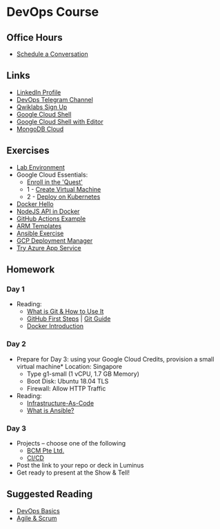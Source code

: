 # DevOps Course

## Office Hours

* [Schedule a Conversation](https://calendly.com/uli-nus/devops-office-hours)

## Links

* [LinkedIn Profile](https://www.linkedin.com/in/uhitzel/)
* [DevOps Telegram Channel](https://t.me/devopsupdates)
* [Qwiklabs Sign Up](https://bit.ly/free-qwiklabs2020)
* [Google Cloud Shell](https://console.cloud.google.com/home/dashboard?cloudshell=true)
* [Google Cloud Shell with Editor](https://ssh.cloud.google.com/cloudshell/editor?hl=en_GB&fromcloudshell=true)
* [MongoDB Cloud](https://www.mongodb.com/cloud/atlas/lp/try2)


## Exercises

* [Lab Environment](https://labs.xwaay.net/)
* Google Cloud Essentials:
    * [Enroll in the 'Quest'](https://google.qwiklabs.com/quests/23)
    * 1 - [Create Virtual Machine](https://google.qwiklabs.com/focuses/3563?parent=catalog)
    * 2 - [Deploy on Kubernetes](https://google.qwiklabs.com/focuses/878?parent=catalog)
* [Docker Hello](https://github.com/u1i/docker-hello)
* [NodeJS API in Docker](https://github.com/u1i/nodejs-api)
* [GitHub Actions Example](https://github.com/u1i/ghactions-test)
* [ARM Templates](https://github.com/u1i/azure-arm
)
* [Ansible Exercise](https://github.com/u1i/ansible-exercise)
* [GCP Deployment Manager](https://google.qwiklabs.com/focuses/863?parent=catalog)
* [Try Azure App Service](https://azure.microsoft.com/en-us/try/app-service/)

## Homework

### Day 1

* Reading:
    * [What is Git & How to Use It](https://www.freecodecamp.org/news/what-is-git-and-how-to-use-it-c341b049ae61/)
    * [GitHub First Steps](https://guides.github.com/activities/hello-world/) | [Git Guide](https://rogerdudler.github.io/git-guide/)
    * [Docker Introduction](https://medium.com/zero-equals-false/docker-introduction-what-you-need-to-know-to-start-creating-containers-8ffaf064930a)

### Day 2

* Prepare for Day 3: using your Google Cloud Credits, provision a small virtual machine* Location: Singapore
    * Type g1-small (1 vCPU, 1.7 GB Memory)
    * Boot Disk: Ubuntu 18.04 TLS
    * Firewall: Allow HTTP Traffic
* Reading:
    * [Infrastructure-As-Code](https://medium.com/@FedakV/infrastructure-as-code-devops-principle-meaning-benefits-use-cases-a4461a1fef2)
    * [What is Ansible?](https://acadgild.com/blog/what-is-ansible)

### Day 3

* Projects – choose one of the following
    * [BCM Pte Ltd.](./projects/bcm.md)
    * [CI/CD](./projects/tech.md )
* Post the link to your repo or deck in Luminus
* Get ready to present at the Show & Tell!

## Suggested Reading

* [DevOps Basics](https://www.ddls.com.au/wp-content/uploads/2018/05/devops-the-basics-v1-r1.0.pdf)
* [Agile & Scrum](https://www.cprime.com/resources/what-is-agile-what-is-scrum/)
